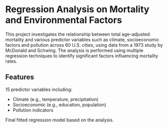 # Regression Analysis on Mortality and Environmental Factors #
This project investigates the relationship between total age-adjusted mortality and various predictor variables such as climate, socioeconomic factors and pollution across 60 U.S. cities, using data from a 1973 study by McDonald and Schwing. The analysis is performed using multiple regression techniques to identify significant factors influencing mortality rates.

## Features ##
15 predictor variables including: 
+ Climate (e.g., temperature, precipitation)
+ Socioeconomic (e.g., education, population)
+ Pollution indicators

Final fitted regression model based on the analysis.
